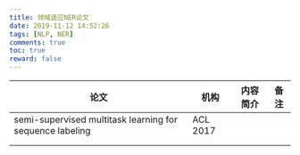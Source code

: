 ```yaml
---
title: 领域适应NER论文
date: 2019-11-12 14:52:26
tags: [NLP, NER]
comments: true
toc: true
reward: false
---
```



| 论文                                                     | 机构     | 内容简介 | 备注 |
| -------------------------------------------------------- | -------- | -------- | ---- |
| semi-supervised multitask learning for sequence labeling | ACL 2017 |          |      |
|                                                          |          |          |      |
|                                                          |          |          |      |

<!--more-->